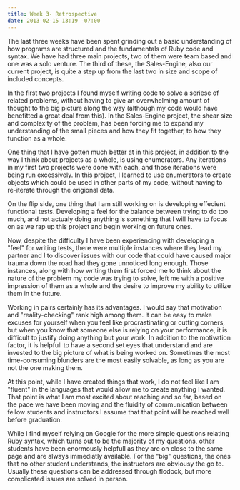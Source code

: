 ```yaml
---
title: Week 3- Retrospective
date: 2013-02-15 13:19 -07:00
---
```


The last three weeks have been spent grinding out a basic understanding of how programs are structured and the fundamentals of Ruby code and syntax.  We have had three main projects, two of them were team based and one was a solo venture.  The third of these, the Sales-Engine, also our current project, is quite a step up from the last two in size and scope of included concepts.

In the first two projects I found myself writing code to solve a seriese of related problems, without having to give an overwhelming amount of thought to the big picture along the way (although my code would have benefitted a great deal from this).  In the Sales-Engine project, the shear size and complexity of the problem, has been forcing me to expand my understanding of the small pieces and how they fit together, to how they function as a whole.

One thing that I have gotten much better at in this project, in addition to the way I think about projects as a whole, is using enumerators.  Any iterations in my first two projects were done with each, and those iterations were being run excessively.  In this project, I learned to use enumerators to create objects which could be used in other parts of my code, without having to re-iterate through the origional data.

On the flip side, one thing that I am still working on is developing effecient functional tests.  Developing a feel for the balance between trying to do too much, and not actualy doing anything is something that I will have to focus on as we rap up this project and begin working on future ones.

Now, despite the difficulty I have been experiencing with developing a "feel" for writing tests, there were multiple instances where they lead my partner and I to discover issues with our code that could have caused major trauma down the road had they gone unnoticed long enough.  Those instances, along with how writing them first forced me to think about the nature of the problem my code was trying to solve, left me with a positive impression of them as a whole and the desire to improve my ability to utilize them in the future.

Working in pairs certainly has its advantages.  I would say that motivation and "reality-checking" rank high among them.  It can be easy to make excuses for yourself when you feel like procrastinating or cutting corners, but when you know that someone else is relying on your performance, it is difficult to justify doing anything but your work.  In addition to the motivation factor, it is helpfull to have a second set eyes that understand and are invested to the big picture of what is being worked on.  Sometimes the most time-consuming blunders are the most easily solvable, as long as you are not the one making them.

At this point, while I have created things that work, I do not feel like I am "fluent" in the languages that would allow me to create anything I wanted.  That point is what I am most excited about reaching and so far, based on the pace we have been moving and the fluidity of communication between fellow students and instructors I assume that that point will be reached well before graduation.  

While I find myself relying on Google for the more simple questions relating Ruby syntax, which turns out to be the majority of my questions, other students have been enormously helpfull as they are on close to the same page and are always immediatly available.  For the "big" questions, the ones that no other student understands, the instructors are obviousy the go to.  Usually these questions can be addressed through flodock, but more complicated issues are solved in person.




